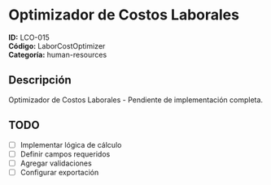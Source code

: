 # Optimizador de Costos Laborales

**ID:** LCO-015  
**Código:** LaborCostOptimizer  
**Categoría:** human-resources

## Descripción
Optimizador de Costos Laborales - Pendiente de implementación completa.

## TODO
- [ ] Implementar lógica de cálculo
- [ ] Definir campos requeridos
- [ ] Agregar validaciones
- [ ] Configurar exportación
